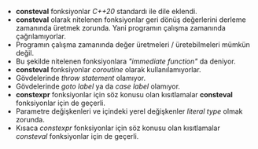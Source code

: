 * **consteval** fonksiyonlar _C++20_ standardı ile dile eklendi. 
* **consteval** olarak nitelenen fonksiyonlar geri dönüş değerlerini derleme zamanında üretmek zorunda. Yani programın çalışma zamanında çağrılamıyorlar.
* Programın çalışma zamanında değer üretmeleri / üretebilmeleri mümkün değil.
* Bu şekilde nitelenen fonksiyonlara _"immediate function"_ da deniyor.
* **consteval** fonksiyonlar _coroutine_ olarak kullanılamıyorlar.
* Gövdelerinde _throw statement_ olamıyor.
* Gövdelerinde _goto label_ ya da _case label_ olamıyor.
* **constexpr** fonksiyonlar için söz konusu olan kısıtlamalar **consteval** fonksiyonlar için de geçerli.
* Parametre değişkenleri ve içindeki yerel değişkenler _literal type_ olmak zorunda.
* Kısaca _constexpr_ fonksiyonlar için söz konusu olan kısıtlamalar _consteval_ fonksiyonlar için de geçerli.
